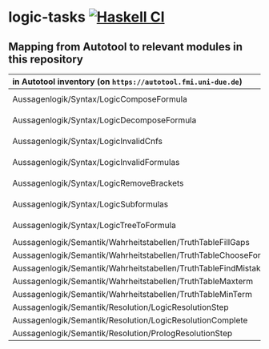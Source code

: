 # logic-tasks [![Haskell CI](https://github.com/fmidue/logic-tasks/actions/workflows/haskell.yml/badge.svg)](https://github.com/fmidue/logic-tasks/actions/workflows/haskell.yml)

## Mapping from Autotool to relevant modules in this repository

| in Autotool inventory (on `https://autotool.fmi.uni-due.de`) | Direct | Quiz | Autotool module (in `collection/src`) | `logic-tasks` module(s) |
| :-- | :-: | :-: | :-- | :-- |
| Aussagenlogik/Syntax/LogicComposeFormula | | x | `Logic.Syntax.ComposeFormula` | [`LogicTasks.Syntax.ComposeFormula`](src/LogicTasks/Syntax/ComposeFormula.hs), [`Tasks.ComposeFormula.Quiz`](src/Tasks/ComposeFormula/Quiz.hs) |
| Aussagenlogik/Syntax/LogicDecomposeFormula | | x | `Logic.Syntax.DecomposeFormula` | [`LogicTasks.Syntax.DecomposeFormula`](src/LogicTasks/Syntax/DecomposeFormula.hs), [`Tasks.DecomposeFormula.Quiz`](src/Tasks/DecomposeFormula/Quiz.hs) |
| Aussagenlogik/Syntax/LogicInvalidCnfs | | x | `Logic.Syntax.LegalCnf` | [`LogicTasks.Syntax.IllegalCnfs`](src/LogicTasks/Syntax/IllegalCnfs.hs), [`Tasks.LegalCNF.Quiz`](src/Tasks/LegalCNF/Quiz.hs) |
| Aussagenlogik/Syntax/LogicInvalidFormulas | | x | `Logic.Syntax.LegalFormula` | [`LogicTasks.Syntax.IllegalFormulas`](src/LogicTasks/Syntax/IllegalFormulas.hs), [`Tasks.LegalProposition.Quiz`](src/Tasks/LegalProposition/Quiz.hs) |
| Aussagenlogik/Syntax/LogicRemoveBrackets | | x | `Logic.Syntax.SimplestFormula` | [`LogicTasks.Syntax.SimplestFormula`](src/LogicTasks/Syntax/SimplestFormula.hs), [`Tasks.SuperfluousBrackets.Quiz`](src/Tasks/SuperfluousBrackets/Quiz.hs) |
| Aussagenlogik/Syntax/LogicSubformulas | | x | `Logic.Syntax.SubFormula` | [`LogicTasks.Syntax.SubTreeSet`](src/LogicTasks/Syntax/SubTreeSet.hs), [`Tasks.SubTree.Quiz`](src/Tasks/SubTree/Quiz.hs) |
| Aussagenlogik/Syntax/LogicTreeToFormula | | x | `Logic.Syntax.TreeToFormula` | [`LogicTasks.Syntax.TreeToFormula`](src/LogicTasks/Syntax/TreeToFormula.hs), [`Tasks.TreeToFormula.Quiz`](src/Tasks/TreeToFormula/Quiz.hs) |
| Aussagenlogik/Semantik/Wahrheitstabellen/TruthTableFillGaps | x | x | `Logic.Semantics.FillGaps` | [`LogicTasks.Semantics.Fill`](src/LogicTasks/Semantics/Fill.hs) |
| Aussagenlogik/Semantik/Wahrheitstabellen/TruthTableChooseForFormula | x | x | `Logic.Semantics.ChooseTable` | [`LogicTasks.Semantics.Pick`](src/LogicTasks/Semantics/Pick.hs) |
| Aussagenlogik/Semantik/Wahrheitstabellen/TruthTableFindMistakes | x | x | `Logic.Semantics.FindMistakes` | [`LogicTasks.Semantics.Decide`](src/LogicTasks/Semantics/Decide.hs) |
| Aussagenlogik/Semantik/Wahrheitstabellen/TruthTableMaxterm | x | x | `Logic.Semantics.MaxTerm` | [`LogicTasks.Semantics.Max`](src/LogicTasks/Semantics/Max.hs) |
| Aussagenlogik/Semantik/Wahrheitstabellen/TruthTableMinTerm | x | x | `Logic.Semantics.MinTerm` | [`LogicTasks.Semantics.Min`](src/LogicTasks/Semantics/Min.hs) |
| Aussagenlogik/Semantik/Resolution/LogicResolutionStep | x | x | `Logic.Semantics.ResolutionStep` | [`LogicTasks.Semantics.Step`](src/LogicTasks/Semantics/Step.hs) |
| Aussagenlogik/Semantik/Resolution/LogicResolutionComplete | x | x | `Logic.Semantics.ResolutionFull` | [`LogicTasks.Semantics.Resolve`](src/LogicTasks/Semantics/Resolve.hs) |
| Aussagenlogik/Semantik/Resolution/PrologResolutionStep | x | x | `Logic.Semantics.ResolutionStepProlog` | [`LogicTasks.Semantics.Prolog`](src/LogicTasks/Semantics/Prolog.hs) |
